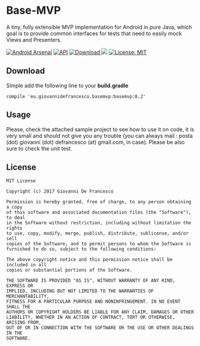 # Base-MVP
A tiny, fully extensible MVP implementation for Android in pure Java, which goal is to provide
common interfaces for tests that need to easily mock Views and Presenters.

[![Android Arsenal](https://img.shields.io/badge/Android%20Arsenal-Base--MVP-brightgreen.svg?style=flat)](https://android-arsenal.com/details/1/6299) [![API](https://img.shields.io/badge/API-14%2B-orange.svg?style=flat)](https://android-arsenal.com/api?level=14) [ ![Download](https://api.bintray.com/packages/jibbo/maven/Base-MVP/images/download.svg) ](https://bintray.com/jibbo/maven/Base-MVP/_latestVersion) <a href="http://www.methodscount.com/?lib=eu.giovannidefrancesco.basemvp%3Abasemvp%3A0.2"><img src="https://img.shields.io/badge/Methods and size-25 | 4 KB-e91e63.svg"/></a> [![License: MIT](https://img.shields.io/badge/License-MIT-yellow.svg)](https://opensource.org/licenses/MIT)


## Download

Simple add the following line to your **build.gradle**

`compile 'eu.giovannidefrancesco.basemvp:basemvp:0.2'`

## Usage

Please, check the attached sample project to see how to use it on code, it is very small and 
should not give you any trouble (you can always mail : posta (dot) giovanni (dot) 
defrancesco (at) gmail.com, in case).
Please be also sure to check the unit test.

## License

```
MIT License

Copyright (c) 2017 Giovanni De Francesco

Permission is hereby granted, free of charge, to any person obtaining a copy
of this software and associated documentation files (the "Software"), to deal
in the Software without restriction, including without limitation the rights
to use, copy, modify, merge, publish, distribute, sublicense, and/or sell
copies of the Software, and to permit persons to whom the Software is
furnished to do so, subject to the following conditions:

The above copyright notice and this permission notice shall be included in all
copies or substantial portions of the Software.

THE SOFTWARE IS PROVIDED "AS IS", WITHOUT WARRANTY OF ANY KIND, EXPRESS OR
IMPLIED, INCLUDING BUT NOT LIMITED TO THE WARRANTIES OF MERCHANTABILITY,
FITNESS FOR A PARTICULAR PURPOSE AND NONINFRINGEMENT. IN NO EVENT SHALL THE
AUTHORS OR COPYRIGHT HOLDERS BE LIABLE FOR ANY CLAIM, DAMAGES OR OTHER
LIABILITY, WHETHER IN AN ACTION OF CONTRACT, TORT OR OTHERWISE, ARISING FROM,
OUT OF OR IN CONNECTION WITH THE SOFTWARE OR THE USE OR OTHER DEALINGS IN THE
SOFTWARE.

```
